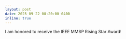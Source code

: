 ```yaml
---
layout: post
date: 2025-09-22 00:20:00-0400
inline: true
---
```


I am honored to receive the IEEE MMSP Rising Star Award! 
